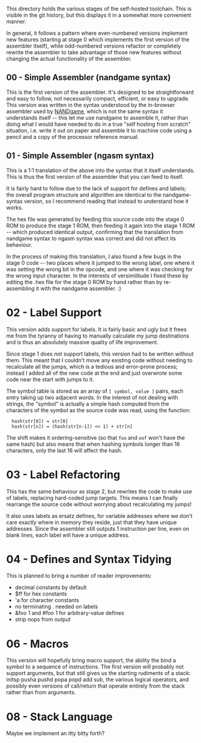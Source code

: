 This directory holds the various stages of the self-hosted toolchain. This is
visible in the git history, but this displays it in a somewhat more convenient
manner.

In general, it follows a pattern where even-numbered versions implement new
features (starting at stage 0 which implements the first version of the
assembler itself), while odd-numbered versions refactor or completely rewrite
the assembler to take advantage of those new features without changing the actual
functionality of the assembler.

## 00 - Simple Assembler (nandgame syntax)

This is the first version of the assembler. It's designed to be straightforward
and easy to follow, not necessarily compact, efficient, or easy to upgrade. This
version was written in the syntax understood by the in-browser assembler used by
[NANDgame](https://www.nandgame.com/), which is not the same syntax it
understands itself -- this let me use nandgame to assemble it, rather than doing
what I would have needed to do in a true "self hosting from scratch" situation,
i.e. write it out on paper and assemble it to machine code using a pencil and a
copy of the processor reference manual.

## 01 - Simple Assembler (ngasm syntax)

This is a 1:1 translation of the above into the syntax that it itself understands.
This is thus the first version of the assembler that you can feed to itself.

It is fairly hard to follow due to the lack of support for defines and labels; the
overall program structure and algorithm are identical to the nandgame-syntax
version, so I recommend reading that instead to understand how it works.

The hex file was generated by feeding this source code into the stage 0 ROM to
produce the stage 1 ROM, then feeding it again into the stage 1 ROM -- which
produced identical output, confirming that the translation from nandgame syntax
to ngasm syntax was correct and did not affect its behaviour.

In the process of making this translation, I also found a few bugs in the stage 0
code -- two places where it jumped to the wrong label, one where it was setting
the wrong bit in the opcode, and one where it was checking for the wrong input
character. In the interests of versimilitude I fixed these by editing the .hex
file for the stage 0 ROM by hand rather than by re-assembling it with the nandgame
assembler. :)

# 02 - Label Support

This version adds support for labels. It is fairly basic and ugly but it frees
me from the tyranny of having to manually calculate my jump destinations and is
thus an absolutely massive quality of life improvement.

Since stage 1 does *not* support labels, this version had to be written without
them. This meant that I couldn't move any existing code without needing to
recalculate all the jumps, which is a tedious and error-prone process; instead
I added all of the new code at the end and just overwrote some code near the
start with jumps to it.

The symbol table is stored as an array of `[ symbol, value ]` pairs, each entry
taking up two adjacent words. In the interest of not dealing with strings, the
"symbol" is actually a simple hash computed from the characters of the symbol as
the source code was read, using the function:
```
  hash(str[0]) = str[0]
  hash(str[n]) = (hash(str[n-1]) << 1) + str[n]
```
The shift makes it ordering-sensitive (so that `foo` and `oof` won't have the
same hash) but also means that when hashing symbols longer than 16 characters,
only the last 16 will affect the hash.

# 03 - Label Refactoring

This has the same behaviour as stage 2, but rewrites the code to make use of
labels, replacing hard-coded jump targets. This means I can finally rearrange
the source code without worrying about recalculating my jumps!

It also uses labels as ersatz defines, for variable addresses where we don't
care exactly where in memory they reside, just that they have unique addresses.
Since the assembler still outputs 1 instruction per line, even on blank lines,
each label will have a unique address.

# 04 - Defines and Syntax Tidying

This is planned to bring a number of reader improvements:
- decimal constants by default
- $ff for hex constants
- 'a for character constants
- no terminating . needed on labels
- &foo 1 and #foo 1 for arbitrary-value defines
- strip nops from output

# 06 - Macros

This version will hopefully bring macro support, the ability the bind a symbol
to a sequence of instructions. The first version will probably not support
arguments, but that still gives us the starting rudiments of a stack:
initsp pusha pushd popa popd add sub, the various logical operators, and
possibly even versions of call/return that operate entirely from the stack
rather than from arguments.

# 08 - Stack Language

Maybe we implement an itty bitty forth?
